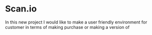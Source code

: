 # Scan.io
In this new project I would like to make a user friendly environment for customer in terms of making purchase  or making a version of 
